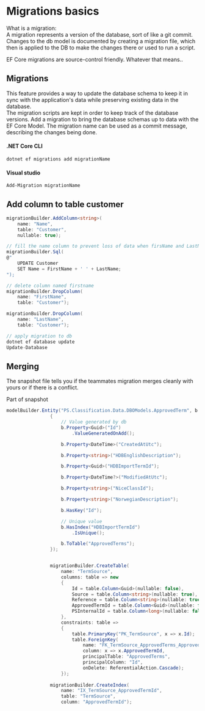 

# Migrations basics

What is a migration:\
A migration represents a version of the database, sort of like a git commit. Changes to the db model is
documented by creating a migration file, which then is applied to the DB to make the changes there or 
used to run a script.

EF Core migrations are source-control friendly.
Whatever that means..

## Migrations
This feature provides a way to update the database schema to keep it in sync with the application's data while preserving existing
data in the database.\
The migration scripts are kept in order to keep track of the database versions.
Add a migration to bring the database schemas up to data with the EF Core Model. The migration name can be used as a commit message,
describing the changes being done.

#### .NET Core CLI
`dotnet ef migrations add migrationName`
#### Visual studio
`Add-Migration migrationName`

## Add column to table customer
```C#
migrationBuilder.AddColumn<string>(
    name: "Name",
    table: "Customer",
    nullable: true);

// fill the name column to prevent loss of data when firsName and LastName is deleted
migrationBuilder.Sql(
@"
    UPDATE Customer
    SET Name = FirstName + ' ' + LastName;
");

// delete column named firstname
migrationBuilder.DropColumn(
    name: "FirstName",
    table: "Customer");

migrationBuilder.DropColumn(
    name: "LastName",
    table: "Customer");

// apply migration to db
dotnet ef database update
Update-Database
```


## Merging
The snapshot file tells you if the teammates migration merges cleanly with yours or if there is a conflict.

Part of snapshot
```C#
modelBuilder.Entity("PS.Classification.Data.DBOModels.ApprovedTerm", b =>
                {
                    // Value generated by db
                    b.Property<Guid>("Id")
                        .ValueGeneratedOnAdd();

                    b.Property<DateTime>("CreatedAtUtc");

                    b.Property<string>("HDBEnglishDescription");

                    b.Property<Guid>("HDBImportTermId");

                    b.Property<DateTime?>("ModifiedAtUtc");

                    b.Property<string>("NiceClassId");

                    b.Property<string>("NorwegianDescription");

                    b.HasKey("Id");

                    // Unique value
                    b.HasIndex("HDBImportTermId")
                        .IsUnique();

                    b.ToTable("ApprovedTerms");
                });


                migrationBuilder.CreateTable(
                    name: "TermSource",
                    columns: table => new
                    {
                        Id = table.Column<Guid>(nullable: false),
                        Source = table.Column<string>(nullable: true),
                        Reference = table.Column<string>(nullable: true),
                        ApprovedTermId = table.Column<Guid>(nullable: false),
                        PSInternalId = table.Column<long>(nullable: false)
                    },
                    constraints: table =>
                    {
                        table.PrimaryKey("PK_TermSource", x => x.Id);
                        table.ForeignKey(
                            name: "FK_TermSource_ApprovedTerms_ApprovedTermId",
                            column: x => x.ApprovedTermId,
                            principalTable: "ApprovedTerms",
                            principalColumn: "Id",
                            onDelete: ReferentialAction.Cascade);
                    });
    
                migrationBuilder.CreateIndex(
                    name: "IX_TermSource_ApprovedTermId",
                    table: "TermSource",
                    column: "ApprovedTermId");
```